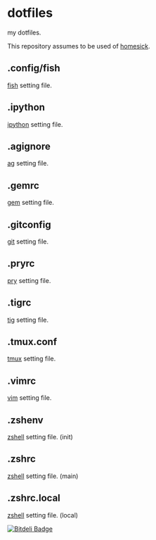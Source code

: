 dotfiles
========

my dotfiles.

This repository assumes to be used of [homesick](https://github.com/technicalpickles/homesick).

.config/fish
-------------

[fish](http://fishshell.com/) setting file.

.ipython
--------

[ipython](http://ipython.org/) setting file.

.agignore
---------

[ag](https://github.com/ggreer/the_silver_searcher) setting file.

.gemrc
------

[gem](http://rubygems.org/) setting file.

.gitconfig
----------

[git](http://git-scm.com/) setting file.

.pryrc
------

[pry](https://github.com/pry/pry) setting file.

.tigrc
------

[tig](https://github.com/jonas/tig) setting file.

.tmux.conf
----------

[tmux](http://tmux.sourceforge.net/) setting file.

.vimrc
------

[vim](http://www.vim.org/) setting file.

.zshenv
-------

[zshell](http://www.zsh.org/) setting file. (init)

.zshrc
------

[zshell](http://www.zsh.org/) setting file. (main)

.zshrc.local
------------

[zshell](http://www.zsh.org/) setting file. (local)


[![Bitdeli Badge](https://d2weczhvl823v0.cloudfront.net/futoase/dotfiles/trend.png)](https://bitdeli.com/free "Bitdeli Badge")

